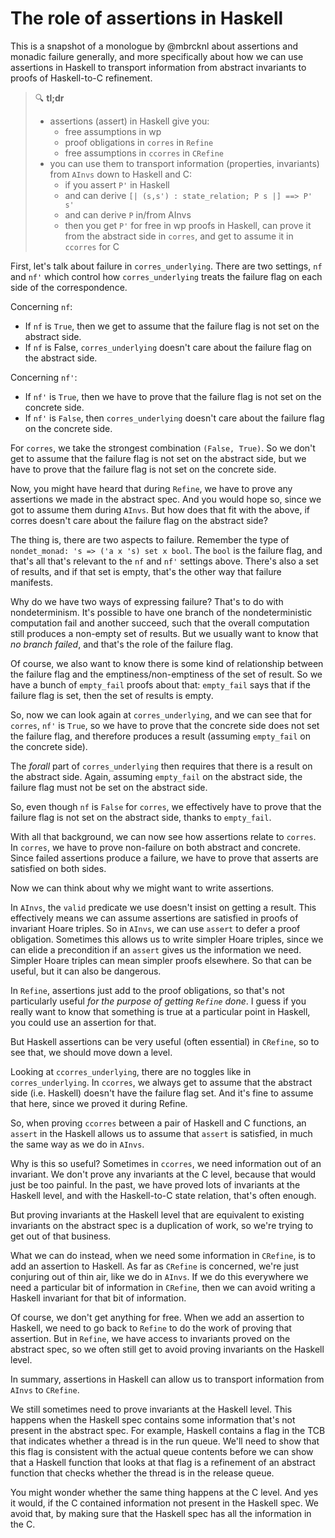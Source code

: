 <!--
     Copyright 2021, Data61, CSIRO (ABN 41 687 119 230)

     SPDX-License-Identifier: CC-BY-SA-4.0
-->

# The role of assertions in Haskell

This is a snapshot of a monologue by @mbrcknl about assertions and monadic failure generally, and more specifically about how we can use assertions in Haskell to transport information from abstract invariants to proofs of Haskell-to-C refinement.

> :mag: **tl;dr**
> * assertions (assert) in Haskell give you:
>   * free assumptions in wp
>   * proof obligations in `corres` in `Refine`
>   * free assumptions in `ccorres` in `CRefine`
> * you can use them to transport information (properties, invariants) from `AInvs` down to Haskell and C:
>   * if you assert `P'` in Haskell
>   * and can derive `[| (s,s') : state_relation; P s |] ==> P' s'`
>   * and can derive `P` in/from AInvs
>   * then you get `P'` for free in wp proofs in Haskell, can prove it from the abstract side in `corres`, and get to assume it in `ccorres` for C 

First, let's talk about failure in `corres_underlying`. There are two settings, `nf` and `nf'` which control how `corres_underlying` treats the failure flag on each side of the correspondence.

Concerning `nf`:

* If `nf` is `True`, then we get to assume that the failure flag is not set on the abstract side.
* If `nf` is False, `corres_underlying` doesn't care about the failure flag on the abstract side.

Concerning `nf'`:
* If `nf'` is `True`, then we have to prove that the failure flag is not set on the concrete side.
* If `nf'` is `False`, then `corres_underlying` doesn't care about the failure flag on the concrete side.


For `corres`, we take the strongest combination `(False, True)`. So we don't get to assume that the failure flag is not set on the abstract side, but we have to prove that the failure flag is not set on the concrete side.

Now, you might have heard that during `Refine`, we have to prove any assertions we made in the abstract spec. And you would hope so, since we got to assume them during `AInvs`. But how does that fit with the above, if corres doesn't care about the failure flag on the abstract side?

The thing is, there are two aspects to failure. Remember the type of `nondet_monad: 's => ('a x 's) set x bool`. The `bool` is the failure flag, and that's all that's relevant to the `nf` and `nf'` settings above. There's also a set of results, and if that set is empty, that's the other way that failure manifests.

Why do we have two ways of expressing failure? That's to do with nondeterminism. It's possible to have one branch of the nondeterministic computation fail and another succeed, such that the overall computation still produces a non-empty set of results. But we usually want to know that *no branch failed*, and that's the role of the failure flag.

Of course, we also want to know there is some kind of relationship between the failure flag and the emptiness/non-emptiness of the set of result. So we have a bunch of `empty_fail` proofs about that: `empty_fail` says that if the failure flag is set, then the set of results is empty.

So, now we can look again at `corres_underlying`, and we can see that for `corres`, `nf'` is `True`, so we have to prove that the concrete side does not set the failure flag, and therefore produces a result (assuming `empty_fail` on the concrete side).

The *forall* part of `corres_underlying` then requires that there is a result on the abstract side. Again, assuming `empty_fail` on the abstract side, the failure flag must not be set on the abstract side.

So, even though `nf` is `False` for `corres`, we effectively have to prove that the failure flag is not set on the abstract side, thanks to `empty_fail`.

With all that background, we can now see how assertions relate to `corres`. In `corres`, we have to prove non-failure on both abstract and concrete. Since failed assertions produce a failure, we have to prove that asserts are satisfied on both sides.

Now we can think about why we might want to write assertions.

In `AInvs`, the `valid` predicate we use doesn't insist on getting a result. This effectively means we can assume assertions are satisfied in proofs of invariant Hoare triples. So in `AInvs`, we can use `assert` to defer a proof obligation. Sometimes this allows us to write simpler Hoare triples, since we can elide a precondition if an `assert` gives us the information we need. Simpler Hoare triples can mean simpler proofs elsewhere. So that can be useful, but it can also be dangerous.

In `Refine`, assertions just add to the proof obligations, so that's not particularly useful *for the purpose of getting `Refine` done*. I guess if you really want to know that something is true at a particular point in Haskell, you could use an assertion for that.

But Haskell assertions can be very useful (often essential) in `CRefine`, so to see that, we should move down a level.

Looking at `ccorres_underlying`, there are no toggles like in `corres_underlying`. In `ccorres`, we always get to assume that the abstract side (i.e. Haskell) doesn't have the failure flag set. And it's fine to assume that here, since we proved it during Refine.

So, when proving `ccorres` between a pair of Haskell and C functions, an `assert` in the Haskell allows us to assume that `assert` is satisfied, in much the same way as we do in `AInvs`.

Why is this so useful? Sometimes in `ccorres`, we need information out of an invariant. We don't prove any invariants at the C level, because that would just be too painful. In the past, we have proved lots of invariants at the Haskell level, and with the Haskell-to-C state relation, that's often enough.

But proving invariants at the Haskell level that are equivalent to existing invariants on the abstract spec is a duplication of work, so we're trying to get out of that business.

What we can do instead, when we need some information in `CRefine`, is to add an assertion to Haskell. As far as `CRefine` is concerned, we're just conjuring out of thin air, like we do in `AInvs`. If we do this everywhere we need a particular bit of information in `CRefine`, then we can avoid writing a Haskell invariant for that bit of information.

Of course, we don't get anything for free. When we add an assertion to Haskell, we need to go back to `Refine` to do the work of proving that assertion. But in `Refine`, we have access to invariants proved on the abstract spec, so we often still get to avoid proving invariants on the Haskell level.

In summary, assertions in Haskell can allow us to transport information from `AInvs` to `CRefine`.

We still sometimes need to prove invariants at the Haskell level. This happens when the Haskell spec contains some information that's not present in the abstract spec. For example, Haskell contains a flag in the TCB that indicates whether a thread is in the run queue. We'll need to show that this flag is consistent with the actual queue contents before we can show that a Haskell function that looks at that flag is a refinement of an abstract function that checks whether the thread is in the release queue.

You might wonder whether the same thing happens at the C level. And yes it would, if the C contained information not present in the Haskell spec. We avoid that, by making sure that the Haskell spec has all the information in the C.
